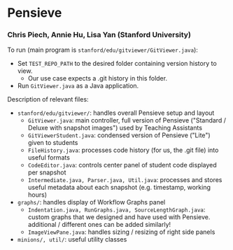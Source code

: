 # Pensieve
### Chris Piech, Annie Hu, Lisa Yan (Stanford University)

To run (main program is `stanford/edu/gitviewer/GitViewer.java`):
* Set `TEST_REPO_PATH` to the desired folder containing version history to view.
  * Our use case expects a .git history in this folder.
* Run `GitViewer.java` as a Java application.

Description of relevant files:
* `stanford/edu/gitviewer/`: handles overall Pensieve setup and layout
  * `GitViewer.java`: main controller, full version of Pensieve ("Standard / Deluxe with snapshot images") used by Teaching Assistants
  * `GitViewerStudent.java`: condensed version of Pensieve ("Lite") given to students
  * `FileHistory.java`: processes code history (for us, the .git file) into useful formats
  * `CodeEditor.java`: controls center panel of student code displayed per snapshot
  * `Intermediate.java, Parser.java, Util.java`: processes and stores useful metadata about each snapshot (e.g. timestamp, working hours)
* `graphs/`: handles display of Workflow Graphs panel
  * `Indentation.java, RunGraphs.java, SourceLengthGraph.java`: custom graphs that we designed and have used with Pensieve. additional / different ones can be added similarly!
  * `ImageViewPane.java`: handles sizing / resizing of right side panels
* `minions/, util/`: useful utility classes
